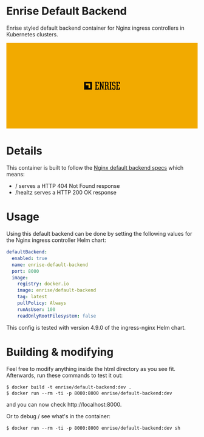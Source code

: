# Enrise Default Backend

Enrise styled default backend container for Nginx ingress controllers in Kubernetes clusters.

![Example](example.jpg)

# Details

This container is built to follow the [Nginx default backend specs](https://kubernetes.github.io/ingress-nginx/user-guide/default-backend/) which means:
* / serves a HTTP 404 Not Found response
* /healtz serves a HTTP 200 OK response

# Usage

Using this default backend can be done by setting the following values for the Nginx ingress controller Helm chart:

```yaml
defaultBackend:
  enabled: true
  name: enrise-default-backend
  port: 8000
  image:
    registry: docker.io
    image: enrise/default-backend
    tag: latest
    pullPolicy: Always
    runAsUser: 100
    readOnlyRootFilesystem: false
```

This config is tested with version 4.9.0 of the ingress-nginx Helm chart.

# Building & modifying

Feel free to modify anything inside the html directory as you see fit. Afterwards, run these commands to test it out:

```shell script
$ docker build -t enrise/default-backend:dev .
$ docker run --rm -ti -p 8000:8000 enrise/default-backend:dev
```
and you can now check http://localhost:8000.

Or to debug / see what's in the container:

```shell script
$ docker run --rm -ti -p 8000:8000 enrise/default-backend:dev sh
```
